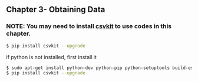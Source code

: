 ## Chapter 3- Obtaining Data
### NOTE: You may need to install [csvkit](https://csvkit.readthedocs.org/en/0.9.0/) to use codes in this chapter.
```sh
$ pip install csvkit --upgrade
```
if python is not installed, first install it
```sh
$ sudo apt-get install python-dev python-pip python-setuptools build-essential
$ pip install csvkit --upgrade
```



